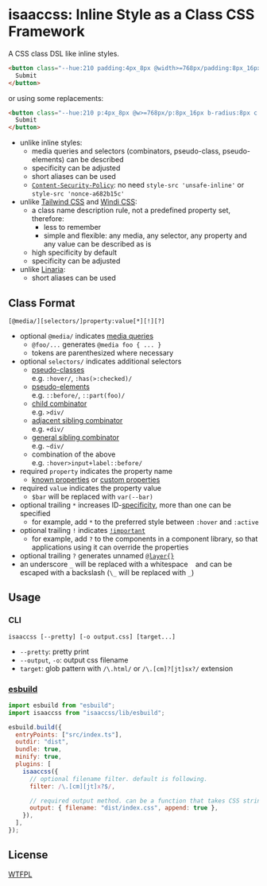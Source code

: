 # isaaccss: Inline Style as a Class CSS Framework

A CSS class DSL like inline styles.

<!-- prettier-ignore -->
```html
<button class="--hue:210 padding:4px_8px @width>=768px/padding:8px_16px border-radius:8px color:white border:3px_solid_hsl(var(--hue),100%,80%) background:hsl(var(--hue),100%,50%) :hover/background:hsl(var(--hue),100%,60%) :active/background:hsl(var(--hue),100%,40%)* @hover:hover/:hover/scale:1.1">
  Submit
</button>
```

or using some replacements:

<!-- prettier-ignore -->
```html
<button class="--hue:210 p:4px_8px @w>=768px/p:8px_16px b-radius:8px c:white b:3px_solid_hsl($hue,100%,80%) bg:hsl($hue,100%,50%) :hover/bg:hsl($hue,100%,60%) :active/bg:hsl($hue,100%,40%)* @hover:hover/:hover/scale:1.1">
  Submit
</button>
```

- unlike inline styles:
  - media queries and selectors (combinators, pseudo-class, pseudo-elements) can be described
  - specificity can be adjusted
  - short aliases can be used
  - [`Content-Security-Policy`](https://developer.mozilla.org/docs/Web/HTTP/Headers/Content-Security-Policy): no need `style-src 'unsafe-inline'` or `style-src 'nonce-a682b15c'`
- unlike [Tailwind CSS](https://tailwindcss.com/) and [Windi CSS](https://windicss.org/):
  - a class name description rule, not a predefined property set, therefore:
    - less to remember
    - simple and flexible: any media, any selector, any property and any value can be described as is
  - high specificity by default
  - specificity can be adjusted
- unlike [Linaria](https://linaria.dev/):
  - short aliases can be used

## Class Format

```
[@media/][selectors/]property:value[*][!][?]
```

- optional `@media/` indicates [media queries](https://developer.mozilla.org/docs/Web/CSS/Media_Queries/Using_media_queries)
  - `@foo/...` generates `@media foo { ... }`
  - tokens are parenthesized where necessary
- optional `selectors/` indicates additional selectors
  - [pseudo-classes](https://developer.mozilla.org/docs/Web/CSS/Pseudo-classes)  
    e.g. `:hover/`, `:has(>:checked)/`
  - [pseudo-elements](https://developer.mozilla.org/docs/Web/CSS/Pseudo-elements)  
    e.g. `::before/`, `::part(foo)/`
  - [child combinator](https://developer.mozilla.org/docs/Web/CSS/Child_combinator)  
    e.g. `>div/`
  - [adjacent sibling combinator](https://developer.mozilla.org/docs/Web/CSS/Adjacent_sibling_combinator)  
    e.g. `+div/`
  - [general sibling combinator](https://developer.mozilla.org/docs/Web/CSS/General_sibling_combinator)  
    e.g. `~div/`
  - combination of the above  
    e.g. `:hover>input+label::before/`
- required `property` indicates the property name
  - [known properties](https://github.com/known-css/known-css-properties/blob/master/data/all.json) or [custom properties](https://developer.mozilla.org/docs/Web/CSS/--*)
- required `value` indicates the property value
  - `$bar` will be replaced with `var(--bar)`
- optional trailing `*` increases ID-[specificity](https://developer.mozilla.org/docs/Web/CSS/Specificity), more than one can be specified
  - for example, add `*` to the preferred style between `:hover` and `:active`
- optional trailing `!` indicates [`!important`](https://developer.mozilla.org/en-US/docs/Web/CSS/important)
  - for example, add `?` to the components in a component library, so that applications using it can override the properties
- optional trailing `?` generates unnamed [`@layer{}`](https://developer.mozilla.org/docs/Web/CSS/@layer)
- an underscore `_` will be replaced with a whitespace ` ` and can be escaped with a backslash (`\_` will be replaced with `_`)

## Usage

### CLI

```
isaaccss [--pretty] [-o output.css] [target...]
```

- `--pretty`: pretty print
- `--output`, `-o`: output css filename
- `target`: glob pattern with `/\.html/` or `/\.[cm]?[jt]sx?/` extension

### [esbuild](https://esbuild.github.io/)

```js
import esbuild from "esbuild";
import isaaccss from "isaaccss/lib/esbuild";

esbuild.build({
  entryPoints: ["src/index.ts"],
  outdir: "dist",
  bundle: true,
  minify: true,
  plugins: [
    isaaccss({
      // optional filename filter. default is following.
      filter: /\.[cm][jt]x?$/,

      // required output method. can be a function that takes CSS string.
      output: { filename: "dist/index.css", append: true },
    }),
  ],
});
```

## License

[WTFPL](http://www.wtfpl.net/)
